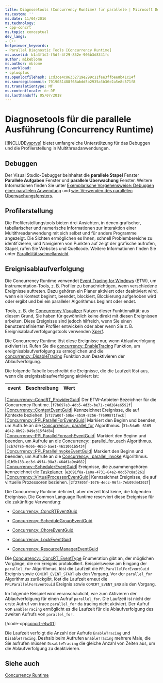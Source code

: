 ```yaml
---
title: Diagnosetools (Concurrency Runtime) für parallele | Microsoft Docs
ms.custom: ''
ms.date: 11/04/2016
ms.technology:
- cpp-concrt
ms.topic: conceptual
dev_langs:
- C++
helpviewer_keywords:
- Parallel Diagnostic Tools [Concurrency Runtime]
ms.assetid: b1a3f1d2-f5df-4f29-852e-906b3d8341fc
author: mikeblome
ms.author: mblome
ms.workload:
- cplusplus
ms.openlocfilehash: 1cd3ce4c86332719e299c11fee3ffbee8b41c14f
ms.sourcegitcommit: 7019081488f68abdd5b2935a3b36e2a5e8c571f8
ms.translationtype: MT
ms.contentlocale: de-DE
ms.lasthandoff: 05/07/2018
---
```

# <a name="parallel-diagnostic-tools-concurrency-runtime"></a>Diagnosetools für die parallele Ausführung (Concurrency Runtime)
[!INCLUDE[vsprvs](../../assembler/masm/includes/vsprvs_md.md)] bietet umfangreiche Unterstützung für das Debuggen und die Profilerstellung in Multithreadanwendungen.  
  
## <a name="debugging"></a>Debuggen  
 Der Visual Studio-Debugger beinhaltet die **parallele Stapel** Fenster **Parallele Aufgaben** Fenster und **parallele Überwachung** Fenster. Weitere Informationen finden Sie unter [Exemplarische Vorgehensweise: Debuggen einer parallelen Anwendung](/visualstudio/debugger/walkthrough-debugging-a-parallel-application) und [wie: Verwenden des parallelen Überwachungsfensters](/visualstudio/debugger/how-to-use-the-parallel-watch-window).  
  
## <a name="profiling"></a>Profilerstellung  
 Die Profilerstellungstools bieten drei Ansichten, in denen grafischer, tabellarischer und numerische Informationen zur Interaktion einer Multithreadanwendung mit sich selbst und für andere Programme angezeigt. Die Sichten ermöglichen es Ihnen, schnell Problembereiche zu identifizieren, und Navigieren von Punkten auf zeigt der grafische aufrufen, Stapel, rufen Sie Websites und Quellcode. Weitere Informationen finden Sie unter [Parallelitätsschnellansicht](/visualstudio/profiling/concurrency-visualizer).  
  
## <a name="event-tracing"></a>Ereignisablaufverfolgung  
 Die Concurrency Runtime verwendet [Event Tracing for Windows](http://msdn.microsoft.com/library/windows/desktop/bb968803) (ETW), um Instrumentation-Tools, z. B. Profiler zu benachrichtigen, wenn verschiedene Ereignisse auftreten. Dazu gehören ein Planer aktiviert oder deaktiviert wird, wenn ein Kontext beginnt, beendet, blockiert, Blockierung aufgehoben wird oder ergibt und bei ein paralleler Algorithmus beginnt oder endet.  
  
 Tools, z. B. die [Concurrency Visualizer](/visualstudio/profiling/concurrency-visualizer) Nutzen dieser Funktionalität; aus diesem Grund, Sie haben für gewöhnlich keine direkt mit diesen Ereignissen arbeiten. Diese Ereignisse sind jedoch hilfreich, wenn Sie einen benutzerdefinierten Profiler entwickeln oder aber wenn Sie z. B. Ereignisablaufverfolgungstools verwenden [Xperf](http://go.microsoft.com/fwlink/p/?linkid=160628).  
  
 Die Concurrency Runtime löst diese Ereignisse nur, wenn Ablaufverfolgung aktiviert ist. Rufen Sie die [concurrency::EnableTracing](reference/concurrency-namespace-functions.md#enabletracing) Funktion, um ereignisablaufverfolgung zu ermöglichen und die [concurrency::DisableTracing](reference/concurrency-namespace-functions.md#disabletracing) Funktion zum Deaktivieren der Ablaufverfolgung.  
  
 Die folgende Tabelle beschreibt die Ereignisse, die die Laufzeit löst aus, wenn die ereignisablaufverfolgung aktiviert ist:  
  
|event|Beschreibung|Wert|  
|-----------|-----------------|-----------|  

|[Concurrency::ConcRT_ProviderGuid](reference/concurrency-namespace-constants1.md#concrt_providerguid)| Der ETW-Anbieter-Bezeichner für die Concurrency Runtime. |`f7b697a3-4db5-4d3b-be71-c4d284e6592f`|  
|[Concurrency::ContextEventGuid](reference/concurrency-namespace-constants1.md#contexteventguid)| Kennzeichnet Ereignisse, die auf Kontexte beziehen. |`5727a00f-50be-4519-8256-f7699871fecb`|  
|[Concurrency::PPLParallelForEventGuid](reference/concurrency-namespace-constants1.md#pplparallelforeventguid)| Markiert den Beginn und beenden, um Aufrufe an die [Concurrency:: parallel_for](reference/concurrency-namespace-functions.md#parallel_for) Algorithmus. |`31c8da6b-6165-4042-8b92-949e315f4d84`|  
|[Concurrency::PPLParallelForeachEventGuid](reference/concurrency-namespace-constants1.md#pplparallelforeacheventguid)| Markiert den Beginn und beenden, um Aufrufe an die [Concurrency:: parallel_for_each](reference/concurrency-namespace-functions.md#parallel_for_each) Algorithmus. |`5cb7d785-9d66-465d-bae1-4611061b5434`|  
|[Concurrency::PPLParallelInvokeEventGuid](reference/concurrency-namespace-constants1.md#pplparallelinvokeeventguid)| Markiert den Beginn und beenden, um Aufrufe an die [Concurrency:: parallel_invoke](reference/concurrency-namespace-functions.md#parallel_invoke) Algorithmus. |`d1b5b133-ec3d-49f4-98a3-464d1a9e4682`|  
|[Concurrency::SchedulerEventGuid](reference/concurrency-namespace-constants1.md#schedulereventguid)| Ereignisse, die zusammengehören kennzeichnet die [Taskplaner](../../parallel/concrt/task-scheduler-concurrency-runtime.md). |`e2091f8a-1e0a-4731-84a2-0dd57c8a5261`|  
|[Concurrency::VirtualProcessorEventGuid](reference/concurrency-namespace-constants1.md#virtualprocessoreventguid)| Kennzeichnet Ereignisse, die auf virtuelle Prozessoren beziehen. |`2f27805f-1676-4ecc-96fa-7eb09d44302f`|  
  
 Die Concurrency Runtime definiert, aber derzeit löst keine, die folgenden Ereignisse. Die Common Language Runtime reserviert diese Ereignisse für die zukünftige Verwendung:  
  
-   [Concurrency::ConcRTEventGuid](reference/concurrency-namespace-constants1.md#concrteventguid)  
  
-   [Concurrency::ScheduleGroupEventGuid](reference/concurrency-namespace-constants1.md#schedulereventguid)  
  
-   [Concurrency::ChoreEventGuid](reference/concurrency-namespace-constants1.md#choreeventguid)  
  
-   [Concurrency::LockEventGuid](reference/concurrency-namespace-constants1.md#lockeventguid)  
  
-   [Concurrency::ResourceManagerEventGuid](reference/concurrency-namespace-constants1.md#resourcemanagereventguid)  
  
 Die [Concurrency:: ConcRT_EventType](reference/concurrency-namespace-enums.md#concrt_eventtype) Enumeration gibt an, der möglichen Vorgänge, die ein Ereignis protokolliert. Beispielsweise am Eingang der `parallel_for` Algorithmus, löst die Laufzeit die `PPLParallelForEventGuid` Ereignis sowie `CONCRT_EVENT_START` als den Vorgang. Vor der `parallel_for` Algorithmus zurückgibt, löst die Laufzeit erneut die `PPLParallelForEventGuid` Ereignis sowie `CONCRT_EVENT_END` als den Vorgang.  
  
 Im folgende Beispiel wird veranschaulicht, wie zum Aktivieren der Ablaufverfolgung für einen Aufruf `parallel_for`. Die Laufzeit ist nicht der erste Aufruf von trace `parallel_for` da tracing nicht aktiviert. Der Aufruf von `EnableTracing` ermöglicht es die Laufzeit für die Ablaufverfolgung des zweiten Aufrufs von `parallel_for`.  
  
 [!code-cpp[concrt-etw#1](../../parallel/concrt/codesnippet/cpp/parallel-diagnostic-tools-concurrency-runtime_1.cpp)]  
  
 Die Laufzeit verfolgt die Anzahl der Aufrufe `EnableTracing` und `DisableTracing`. Deshalb beim Aufrufen `EnableTracing` mehrere Male, die Sie aufrufen müssen `DisableTracing` die gleiche Anzahl von Zeiten aus, um die Ablaufverfolgung zu deaktivieren.  
  
## <a name="see-also"></a>Siehe auch  
 [Concurrency Runtime](../../parallel/concrt/concurrency-runtime.md)


